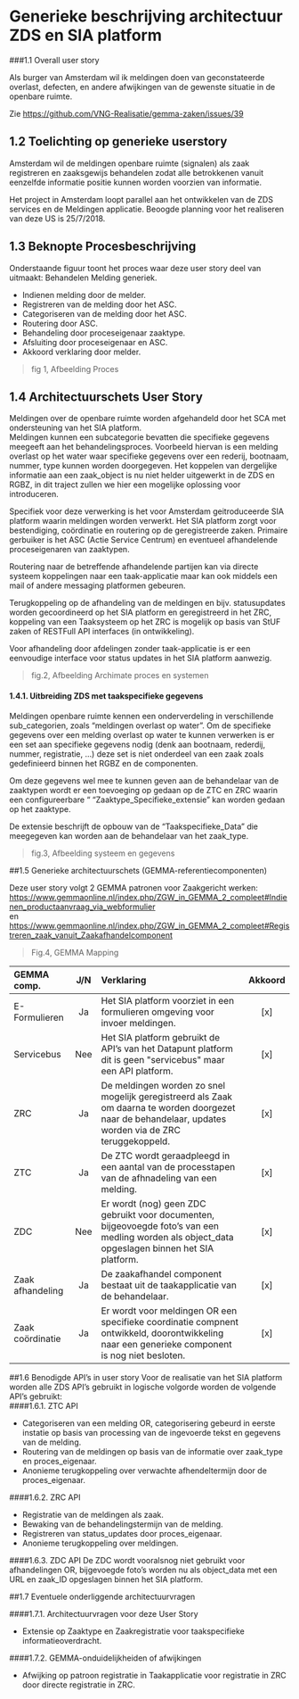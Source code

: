 # Generieke beschrijving architectuur ZDS en SIA platform

###1.1	Overall user story

Als burger van Amsterdam wil ik meldingen doen van geconstateerde overlast, defecten, en andere afwijkingen van de gewenste situatie in de openbare ruimte.

Zie <https://github.com/VNG-Realisatie/gemma-zaken/issues/39>

## 1.2	Toelichting op generieke userstory 

Amsterdam wil de meldingen openbare ruimte (signalen) als zaak registreren en zaaksgewijs behandelen zodat alle betrokkenen vanuit eenzelfde informatie positie kunnen worden voorzien van informatie. 

Het project in Amsterdam loopt parallel aan het ontwikkelen van de ZDS services en de Meldingen applicatie. Beoogde planning voor het realiseren van deze US is 25/7/2018.

## 1.3	Beknopte Procesbeschrijving

Onderstaande figuur toont het proces waar deze user story deel van uitmaakt: Behandelen Melding generiek.
 
* Indienen melding door de melder.
* Registreren van de melding door het ASC.
* Categoriseren van de melding door het ASC.
* Routering door ASC.
* Behandeling door proceseigenaar zaaktype.
* Afsluiting door proceseigenaar en ASC.
* Akkoord verklaring door melder.

>fig 1, Afbeelding Proces

## 1.4	Architectuurschets User Story

Meldingen over de openbare ruimte worden afgehandeld door het SCA met ondersteuning van het SIA platform.  
Meldingen kunnen een subcategorie bevatten die specifieke gegevens meegeeft aan het behandelingsproces. Voorbeeld hiervan is een melding overlast op het water waar specifieke gegevens over een rederij, bootnaam, nummer, type kunnen worden doorgegeven.
Het koppelen van dergelijke informatie aan een zaak_object is nu niet helder uitgewerkt in de ZDS en RGBZ, in dit traject zullen we hier een mogelijke oplossing voor introduceren.

Specifiek voor deze verwerking is het voor Amsterdam geitroduceerde SIA platform waarin meldingen worden verwerkt. Het SIA platform zorgt voor bestendiging, coördinatie en routering op de geregistreerde zaken. Primaire gerbuiker is het ASC (Actie Service Centrum) en eventueel afhandelende proceseigenaren van zaaktypen. 

Routering naar de betreffende afhandelende partijen kan via directe systeem koppelingen naar een taak-applicatie maar kan ook middels een mail of andere messaging platformen gebeuren.

Terugkoppeling op de afhandeling van de meldingen en bijv. statusupdates worden gecoordineerd op het SIA platform en geregistreerd in het ZRC, koppeling van een Taaksysteem op het ZRC is mogelijk op basis van StUF zaken of RESTFull API interfaces (in ontwikkeling).

Voor afhandeling door afdelingen zonder taak-applicatie is er een eenvoudige interface voor status updates in het SIA platform aanwezig.

>fig.2, Afbeelding Archimate proces en systemen

#### 1.4.1.	 Uitbreiding ZDS met taakspecifieke gegevens

Meldingen openbare ruimte kennen een onderverdeling in verschillende sub_categorien, zoals “meldingen overlast op water”.
Om de specifieke gegevens over een melding overlast op water te kunnen verwerken is er een set aan specifieke gegevens nodig (denk aan bootnaam, rederdij, nummer, registratie, …) deze set is niet onderdeel van een zaak zoals gedefinieerd binnen het RGBZ en de componenten.

Om deze gegevens wel mee te kunnen geven aan de behandelaar van de zaaktypen wordt er een toevoeging op gedaan op de ZTC en ZRC waarin een configureerbare  “ “Zaaktype_Specifieke_extensie” kan worden gedaan op het zaaktype.

De extensie beschrijft de opbouw van de “Taakspecifieke_Data” die meegegeven kan worden aan de behandelaar van het zaak_type.

>fig.3, Afbeelding systeem en gegevens

##1.5	Generieke architectuurschets (GEMMA-referentiecomponenten)

Deze user story volgt 2 GEMMA patronen voor Zaakgericht werken:
<https://www.gemmaonline.nl/index.php/ZGW_in_GEMMA_2_compleet#Indienen_productaanvraag_via_webformulier>  
en  
<https://www.gemmaonline.nl/index.php/ZGW_in_GEMMA_2_compleet#Registreren_zaak_vanuit_Zaakafhandelcomponent>
 
>Fig.4, GEMMA Mapping

|GEMMA comp.      |  J/N  | Verklaring                                        |  Akkoord  |
|:----------------|:-----:|:-------------------------------------------------|:---------:|
|E-Formulieren   |Ja|Het SIA platform voorziet in een formulieren omgeving voor invoer meldingen. |[x]|
|Servicebus    |Nee|Het SIA platform gebruikt de API’s van het Datapunt platform dit is geen "servicebus" maar een API platform.|[x]|
|ZRC	        |Ja|De meldingen worden zo snel mogelijk geregistreerd als Zaak om daarna te worden doorgezet naar de behandelaar, updates worden via de ZRC teruggekoppeld.     |[x]|
|ZTC          |Ja|De ZTC wordt geraadpleegd in een aantal van de processtapen van de afhnadeling van een melding. |[x]|
|ZDC| Nee|Er wordt (nog) geen ZDC gebruikt voor documenten, bijgeovoegde foto’s van een medling worden als object_data opgeslagen binnen het SIA platform.|[x]|
|Zaak afhandeling|Ja|De zaakafhandel component bestaat uit de taakapplicatie van de behandelaar.|[x]|
|Zaak coördinatie|Ja|Er wordt voor meldingen OR een specifieke coordinatie compnent ontwikkeld, doorontwikkeling naar een generieke component is nog niet besloten.|[x]|

##1.6	Benodigde API’s in user story
Voor de realisatie van het SIA platform worden alle ZDS API’s gebruikt in logische volgorde worden de volgende API’s gebruikt:  
####1.6.1.	ZTC API
* Categoriseren van een melding OR, categorisering gebeurd in eerste instatie op basis van processing van de ingevoerde tekst en gegevens van de melding.  
* Routering van de meldingen op basis van de informatie over zaak_type en proces_eigenaar.  
* Anonieme terugkoppeling over verwachte afhendeltermijn door de proces_eigenaar.  

####1.6.2.	ZRC API
* Registratie van de meldingen als zaak.  
* Bewaking van de behandelingstermijn van de melding.  
* Registreren van status_updates door proces_eigenaar.  
* Anonieme terugkoppeling over meldingen.  

####1.6.3.	ZDC API
De ZDC wordt vooralsnog niet gebruikt voor afhandelingen OR, bijgevoegde foto’s worden nu als object_data met een URL en zaak_ID opgeslagen binnen het SIA platform.   

##1.7	Eventuele onderliggende architectuurvragen

####1.7.1.	Architectuurvragen voor deze User Story
* Extensie op Zaaktype en Zaakregistratie voor taakspecifieke informatieoverdracht.  

####1.7.2.	GEMMA-onduidelijkheiden of afwijkingen
* Afwijking op patroon registratie in Taakapplicatie voor registratie in ZRC door directe registratie in ZRC.
